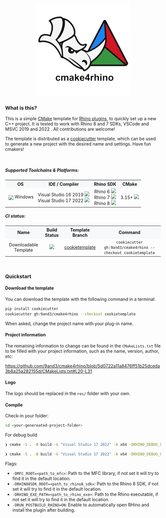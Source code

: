 
<p align="center">
    <img src="~logo/logo_txt_900.png" width="300">
</p>
<!-- <p align="center">
    <img src="https://github.com/9and3/cmake4rhino/actions/workflows/build_cookietemplate.yml/badge.svg">
</p> -->



### What is this?

This is a simple [CMake](https://cmake.org/) template for [Rhino plugins](https://developer.rhino3d.com/guides/cpp/), to quickly set up a new C++ project.
It is tested to work with Rhino 8 and 7 SDKs, VSCode and MSVC 2019 and 2022 . All contributions are welcome!

The template is distributed as a [cookiecutter](https://github.com/cookiecutter/cookiecutter) template, which can be used to generate a new project with the desired name and settings. Have fun cmakers!

<br>

##### Supported Toolchains & Platforms:

<table width="100%">
  <tr style="background-color:#f6f8fa;">
    <th>OS</th>
    <th>IDE / Compiler</th>
    <th>Rhino SDK</th>
    <th>CMake</th>
  </tr>
  <tr>
    <td style="text-align:center;">
    <img src="https://cdn.jsdelivr.net/gh/devicons/devicon/icons/windows8/windows8-original.svg" width="18" style="vertical-align:middle; margin-left:4px;"/>
    Windows
    </td>
    <td style="text-align:center;">Visual Studio 16 2019 <img src="https://img.shields.io/badge/-supported-brightgreen?style=for-the-badg&logo=visualstudiocode&logoColor=white"/> <br> Visual Studio 17 2022 <img src="https://img.shields.io/badge/-supported-brightgreen?style=for-the-badg&logo=visualstudiocode&logoColor=white"/></td>
    <td style="text-align:center;">Rhino 6 <img src="https://img.shields.io/badge/-not%20supported-red?style=for-the-badg"/> <br> Rhino 7 <img src="https://img.shields.io/badge/-supported-brightgreen?style=for-the-badg"/> <br> Rhino 8 <img src="https://img.shields.io/badge/-supported-brightgreen?style=for-the-badg"/></td>
    <td style="text-align:center;">3.15+ <img src="https://img.shields.io/badge/-supported-brightgreen?style=for-the-badg"/></td>
  </tr>
</table>

<!-- TODO: add the badge for the CI building for the cmake project -->
##### CI status:

<table width="100%">
  <tr style="background-color:#f6f8fa;">
    <th>Name</th>
    <th>Build Status</th>
    <th>Template Branch</th>
    <th>Command</th>
  </tr>
  <tr>
    <td style="text-align:center;">Downloadable Template</td>
    <td style="text-align:center;">
      <a href="https://github.com/9and3/cmake4rhino/actions/workflows/build_cookietemplate.yml">
        <img src="https://github.com/9and3/cmake4rhino/actions/workflows/build_cookietemplate.yml/badge.svg">
      </a>
    </td>
    <td style="text-align:center;">
      <a href="https://github.com/9and3/cmake4rhino/tree/cookietemplate">cookietemplate</a>
    </td>
    <td style="text-align:center;">
      <code>cookiecutter gh:9and3/cmake4rhino --checkout cookietemplate</code>
    </td>
  </tr>
</table>

<br>

### Quickstart

#### Download the template

You can download the template with the following command in a terminal:

```bash
pip install cookiecutter
cookiecutter gh:9and3/cmake4rhino --checkout cookietemplate
```
When asked, change the project name with your plug-in name.

#### Project information
The remaining information to change can be found in the `CMakeLists.txt` file to be filled with your project information, such as the name, version, author, etc:

https://github.com/9and3/cmake4rhino/blob/5d0722a11a8476ff51b25dceda3b8a25a282155d/CMakeLists.txt#L20-L31

#### Logo
The logo should be replaced in the `res/` folder with your own.

#### Compile

Check-in your folder:
```bash
cd <your-genereated-project-folder>
```
For debug build
```bash
❯ cmake -S . -B build -G "Visual Studio 17 2022" -A x64 -DRHINO_DEBUG_PLUGIN=ON; cmake --build build --config Debug
```

```bash
❯ cmake -S . -B build -G "Visual Studio 17 2022" -A x64 -DRHINO_DEBUG_PLUGIN=ON; cmake --build build --config Release
```

Flags:
- `-DMFC_ROOT=<path_to_mfc>`: Path to the MFC library, if not set it will try to find it in the default location.
- `-DRHINO8SDK_ROOT=<path_to_rhino8_sdk>`: Path to the Rhino 8 SDK, if not set it will try to find it in the default location.
- `-DRHINO_EXE_PATH=<path_to_rhino_exe>`: Path to the Rhino executable, if not set it will try to find it in the default location.
- `-DRUN_POSTBUILD_RHINO=ON`: Enable to automatically open RHino and install the plugin after building.